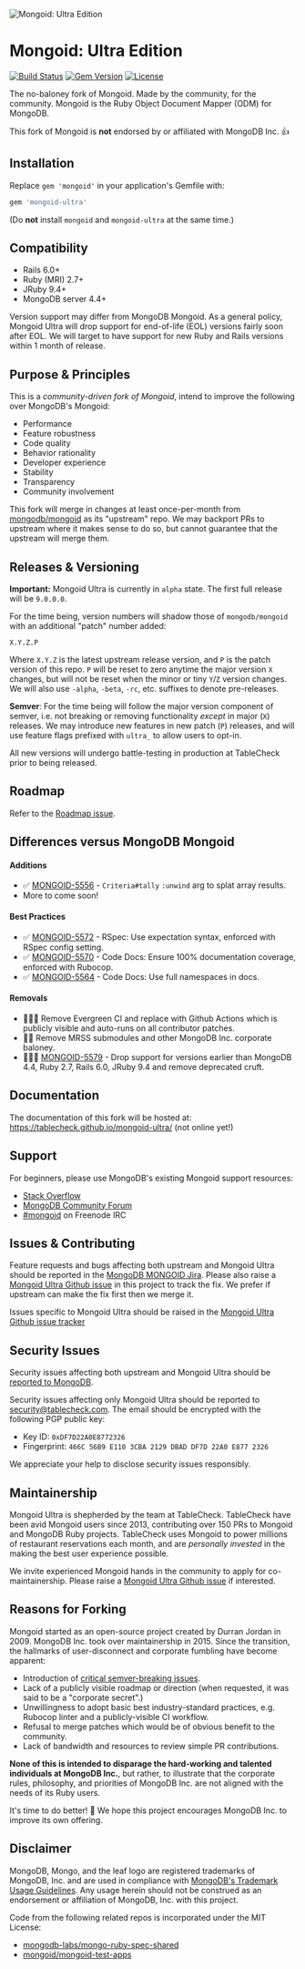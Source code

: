 ![Mongoid: Ultra Edition](https://repository-images.githubusercontent.com/298015080/6028fc36-ae5d-46c1-af7a-19dc3c7f56f1)

# Mongoid: Ultra Edition

[![Build Status][build-img]][build-url]
[![Gem Version][rubygems-img]][rubygems-url]
[![License][license-img]][license-url]

The no-baloney fork of Mongoid. Made by the community, for the community.
Mongoid is the Ruby Object Document Mapper (ODM) for MongoDB.

This fork of Mongoid is **not** endorsed by or affiliated with MongoDB Inc. 👍

## Installation

Replace `gem 'mongoid'` in your application's Gemfile with:

```ruby
gem 'mongoid-ultra'
```

(Do **not** install `mongoid` and `mongoid-ultra` at the same time.)

## Compatibility

- Rails 6.0+
- Ruby (MRI) 2.7+
- JRuby 9.4+
- MongoDB server 4.4+

Version support may differ from MongoDB Mongoid. As a general policy, Mongoid Ultra will drop support
for end-of-life (EOL) versions fairly soon after EOL. We will target to have support for new Ruby and Rails
versions within 1 month of release.

## Purpose & Principles

This is a *community-driven fork of Mongoid*, intend to improve the following over MongoDB's Mongoid:

- Performance
- Feature robustness
- Code quality
- Behavior rationality
- Developer experience
- Stability
- Transparency
- Community involvement

This fork will merge in changes at least once-per-month from [mongodb/mongoid](https://github.com/mongodb/mongoid)
as its "upstream" repo. We may backport PRs to upstream where it makes sense to do so, but cannot guarantee that
the upstream will merge them.

## Releases & Versioning

**Important:** Mongoid Ultra is currently in `alpha` state. The first full release will be `9.0.0.0`.

For the time being, version numbers will shadow those of `mongodb/mongoid` with an additional "patch" number added:

`X.Y.Z.P`

Where `X.Y.Z` is the latest upstream release version, and `P` is the patch version of this repo.
`P` will be reset to zero anytime the major version `X` changes, but will not be reset when the minor or tiny `Y`/`Z` version changes.
We will also use `-alpha`, `-beta`, `-rc`, etc. suffixes to denote pre-releases.

**Semver**: For the time being will follow the major version component of semver, i.e. not breaking or
removing functionality *except* in major (`X`) releases. We may introduce new features in new patch (`P`) releases,
and will use feature flags prefixed with `ultra_` to allow users to opt-in.

All new versions will undergo battle-testing in production at TableCheck prior to being released.

## Roadmap

Refer to the [Roadmap issue](https://github.com/tablecheck/mongoid-ultra/issues/13).

## Differences versus MongoDB Mongoid

#### Additions

- ✅ [MONGOID-5556](https://jira.mongodb.org/browse/MONGOID-5556) - `Criteria#tally` `:unwind` arg to splat array results.
- More to come soon!

#### Best Practices

- ✅ [MONGOID-5572](https://jira.mongodb.org/browse/MONGOID-5572) - RSpec: Use expectation syntax, enforced with RSpec config setting.
- ✅ [MONGOID-5570](https://jira.mongodb.org/browse/MONGOID-5570) - Code Docs: Ensure 100% documentation coverage, enforced with Rubocop.
- ✅ [MONGOID-5564](https://jira.mongodb.org/browse/MONGOID-5564) - Code Docs: Use full namespaces in docs.

#### Removals

- 🙅🏾‍♀️ Remove Evergreen CI and replace with Github Actions which is publicly visible and auto-runs on all contributor patches.
- 🙅🏼 Remove MRSS submodules and other MongoDB Inc. corporate baloney.
- 🙅🏻‍♂️️ [MONGOID-5579](https://jira.mongodb.org/browse/MONGOID-5579) - Drop support for versions earlier than MongoDB 4.4, Ruby 2.7, Rails 6.0, JRuby 9.4 and remove deprecated cruft.

## Documentation

The documentation of this fork will be hosted at: https://tablecheck.github.io/mongoid-ultra/ (not online yet!)

## Support

For beginners, please use MongoDB's existing Mongoid support resources:

* [Stack Overflow](http://stackoverflow.com/questions/tagged/mongoid)
* [MongoDB Community Forum](https://developer.mongodb.com/community/forums/tags/c/drivers-odms-connectors/7/mongoid-odm)
* [#mongoid](http://webchat.freenode.net/?channels=mongoid) on Freenode IRC

## Issues & Contributing

Feature requests and bugs affecting both upstream and Mongoid Ultra should be reported in the [MongoDB MONGOID Jira](https://jira.mongodb.org/browse/MONGOID/).
Please also raise a [Mongoid Ultra Github issue](https://github.com/tablecheck/mongoid-ultra/issues) in this project to track the fix. We prefer if upstream can make the fix first then we merge it.

Issues specific to Mongoid Ultra should be raised in the [Mongoid Ultra Github issue tracker](https://github.com/tablecheck/mongoid-ultra/issues)

## Security Issues

Security issues affecting both upstream and Mongoid Ultra should be
[reported to MongoDB](https://www.mongodb.com/docs/manual/tutorial/create-a-vulnerability-report/).

Security issues affecting only Mongoid Ultra should be reported to [security@tablecheck.com](mailto:security@tablecheck.com).
The email should be encrypted with the following PGP public key:

* Key ID: `0xDF7D22A0E8772326`
* Fingerprint: `466C 56B9 E110 3CBA 2129 DBAD DF7D 22A0 E877 2326`

We appreciate your help to disclose security issues responsibly.

## Maintainership

Mongoid Ultra is shepherded by the team at TableCheck. TableCheck have been avid Mongoid users since 2013,
contributing over 150 PRs to Mongoid and MongoDB Ruby projects. TableCheck uses Mongoid to power millions of
restaurant reservations each month, and are *personally invested* in the making the best user experience possible.

We invite experienced Mongoid hands in the community to apply for co-maintainership.
Please raise a [Mongoid Ultra Github issue](https://github.com/tablecheck/mongoid-ultra/issues) if interested.

## Reasons for Forking

Mongoid started as an open-source project created by Durran Jordan in 2009. MongoDB Inc. took over maintainership in 2015.
Since the transition, the hallmarks of user-disconnect and corporate fumbling have become apparent:

- Introduction of [critical semver-breaking issues](https://serpapi.com/blog/how-a-routine-gem-update-ended-up-charging/).
- Lack of a publicly visible roadmap or direction (when requested, it was said to be a "corporate secret".)
- Unwillingness to adopt basic best industry-standard practices, e.g. Rubocop linter and a publicly-visible CI workflow.
- Refusal to merge patches which would be of obvious benefit to the community.
- Lack of bandwidth and resources to review simple PR contributions.

**None of this is intended to disparage the hard-working and talented individuals at MongoDB Inc.**, but rather,
to illustrate that the corporate rules, philosophy, and priorities of MongoDB Inc. are not aligned with the needs
of its Ruby users.

It's time to do better! 💪 We hope this project encourages MongoDB Inc. to improve its own offering.

## Disclaimer

MongoDB, Mongo, and the leaf logo are registered trademarks of MongoDB, Inc. and are used in compliance with
[MongoDB's Trademark Usage Guidelines](https://www.mongodb.com/legal/trademark-usage-guidelines).
Any usage herein should not be construed as an endorsement or affiliation of MongoDB, Inc. with this project.

Code from the following related repos is incorporated under the MIT License:
- [mongodb-labs/mongo-ruby-spec-shared](https://github.com/mongodb-labs/mongo-ruby-spec-shared)
- [mongoid/mongoid-test-apps](https://github.com/mongoid/mongoid-test-apps)

[build-img]: https://github.com/tablecheck/mongoid-ultra/actions/workflows/test.yml/badge.svg
[build-url]: https://github.com/tablecheck/mongoid-ultra/actions
[rubygems-img]: https://badge.fury.io/rb/mongoid-ultra.svg
[rubygems-url]: http://badge.fury.io/rb/mongoid-ultra
[license-img]: https://img.shields.io/badge/license-MIT-green.svg
[license-url]: https://www.opensource.org/licenses/MIT
